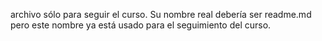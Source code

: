 archivo sólo para seguir el curso.
Su nombre real debería ser readme.md pero este nombre ya está usado para el seguimiento del curso.


